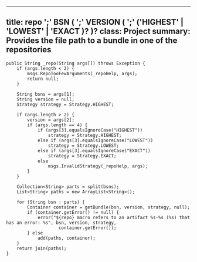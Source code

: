 ___
title: 	repo ';' BSN ( ';' VERSION ( ';' ('HIGHEST' | 'LOWEST' | 'EXACT )? )?
class: 	Project
summary: Provides the file path to a bundle in one of the repositories
----


	public String _repo(String args[]) throws Exception {
		if (args.length < 2) {
			msgs.RepoTooFewArguments(_repoHelp, args);
			return null;
		}

		String bsns = args[1];
		String version = null;
		Strategy strategy = Strategy.HIGHEST;

		if (args.length > 2) {
			version = args[2];
			if (args.length == 4) {
				if (args[3].equalsIgnoreCase("HIGHEST"))
					strategy = Strategy.HIGHEST;
				else if (args[3].equalsIgnoreCase("LOWEST"))
					strategy = Strategy.LOWEST;
				else if (args[3].equalsIgnoreCase("EXACT"))
					strategy = Strategy.EXACT;
				else
					msgs.InvalidStrategy(_repoHelp, args);
			}
		}

		Collection<String> parts = split(bsns);
		List<String> paths = new ArrayList<String>();

		for (String bsn : parts) {
			Container container = getBundle(bsn, version, strategy, null);
			if (container.getError() != null) {
				error("${repo} macro refers to an artifact %s-%s (%s) that has an error: %s", bsn, version, strategy,
						container.getError());
			} else
				add(paths, container);
		}
		return join(paths);
	}
	